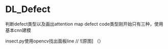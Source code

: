 # DL_Defect
判断defect类型以及画出attention map
defect code类型刚开始只有三种，使用基本cnn建模

insect.py使用opencv找出面板line
// ![原图] （）
